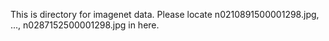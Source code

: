 This is directory for imagenet data.
Please locate  n0210891500001298.jpg, ..., n0287152500001298.jpg in here.
